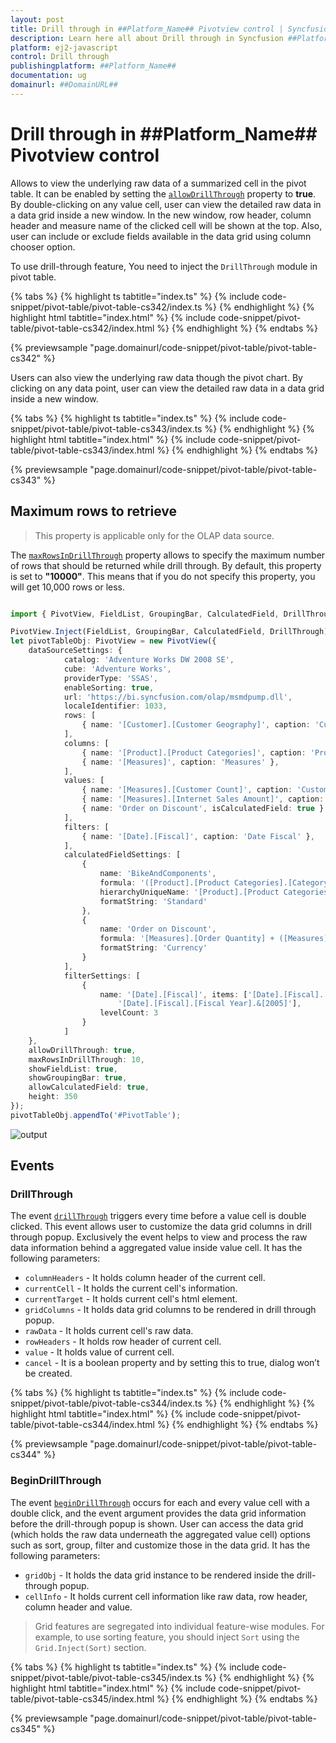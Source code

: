 ```yaml
---
layout: post
title: Drill through in ##Platform_Name## Pivotview control | Syncfusion
description: Learn here all about Drill through in Syncfusion ##Platform_Name## Pivotview control of Syncfusion Essential JS 2 and more.
platform: ej2-javascript
control: Drill through 
publishingplatform: ##Platform_Name##
documentation: ug
domainurl: ##DomainURL##
---
```


# Drill through in ##Platform_Name## Pivotview control

Allows to view the underlying raw data of a summarized cell in the pivot table. It can be enabled by setting the [`allowDrillThrough`](https://ej2.syncfusion.com/documentation/api/pivotview#allowdrillthrough) property to **true**. By double-clicking on any value cell, user can view the detailed raw data in a data grid inside a new window. In the new window, row header, column header and measure name of the clicked cell will be shown at the top. Also, user can include or exclude fields available in the data grid using column chooser option.

To use drill-through feature, You need to inject the `DrillThrough` module in pivot table.

{% tabs %}
{% highlight ts tabtitle="index.ts" %}
{% include code-snippet/pivot-table/pivot-table-cs342/index.ts %}
{% endhighlight %}
{% highlight html tabtitle="index.html" %}
{% include code-snippet/pivot-table/pivot-table-cs342/index.html %}
{% endhighlight %}
{% endtabs %}
          
{% previewsample "page.domainurl/code-snippet/pivot-table/pivot-table-cs342" %}

Users can also view the underlying raw data though the pivot chart. By clicking on any data point, user can view the detailed raw data in a data grid inside a new window.

{% tabs %}
{% highlight ts tabtitle="index.ts" %}
{% include code-snippet/pivot-table/pivot-table-cs343/index.ts %}
{% endhighlight %}
{% highlight html tabtitle="index.html" %}
{% include code-snippet/pivot-table/pivot-table-cs343/index.html %}
{% endhighlight %}
{% endtabs %}
          
{% previewsample "page.domainurl/code-snippet/pivot-table/pivot-table-cs343" %}

## Maximum rows to retrieve

> This property is applicable only for the OLAP data source.

The [`maxRowsInDrillThrough`](https://ej2.syncfusion.com/documentation/api/pivotview/#maxrowsindrillthrough) property allows to specify the maximum number of rows that should be returned while drill through. By default, this property is set to **"10000"**. This means that if you do not specify this property, you will get 10,000 rows or less.

```ts

import { PivotView, FieldList, GroupingBar, CalculatedField, DrillThrough } from '@syncfusion/ej2-pivotview';

PivotView.Inject(FieldList, GroupingBar, CalculatedField, DrillThrough);
let pivotTableObj: PivotView = new PivotView({
    dataSourceSettings: {
            catalog: 'Adventure Works DW 2008 SE',
            cube: 'Adventure Works',
            providerType: 'SSAS',
            enableSorting: true,
            url: 'https://bi.syncfusion.com/olap/msmdpump.dll',
            localeIdentifier: 1033,
            rows: [
                { name: '[Customer].[Customer Geography]', caption: 'Customer Geography' },
            ],
            columns: [
                { name: '[Product].[Product Categories]', caption: 'Product Categories' },
                { name: '[Measures]', caption: 'Measures' },
            ],
            values: [
                { name: '[Measures].[Customer Count]', caption: 'Customer Count' },
                { name: '[Measures].[Internet Sales Amount]', caption: 'Internet Sales Amount' },
                { name: 'Order on Discount', isCalculatedField: true }
            ],
            filters: [
                { name: '[Date].[Fiscal]', caption: 'Date Fiscal' },
            ],
            calculatedFieldSettings: [
                {
                    name: 'BikeAndComponents',
                    formula: '([Product].[Product Categories].[Category].[Bikes] + [Product].[Product Categories].[Category].[Components] )',
                    hierarchyUniqueName: '[Product].[Product Categories]',
                    formatString: 'Standard'
                },
                {
                    name: 'Order on Discount',
                    formula: '[Measures].[Order Quantity] + ([Measures].[Order Quantity] * 0.10)',
                    formatString: 'Currency'
                }
            ],
            filterSettings: [
                {
                    name: '[Date].[Fiscal]', items: ['[Date].[Fiscal].[Fiscal Quarter].&[2002]&[4]',
                        '[Date].[Fiscal].[Fiscal Year].&[2005]'],
                    levelCount: 3
                }
            ]
    },
    allowDrillThrough: true,
    maxRowsInDrillThrough: 10,
    showFieldList: true,
    showGroupingBar: true,
    allowCalculatedField: true,
    height: 350
});
pivotTableObj.appendTo('#PivotTable');

```

![output](images/maxrows.png)

## Events

### DrillThrough

The event [`drillThrough`](https://ej2.syncfusion.com/documentation/api/pivotview#drillthrough) triggers every time before a value cell is double clicked. This event allows user to customize the data grid columns in drill through popup. Exclusively the event helps to view and process the raw data information behind a aggregated value inside value cell. It has the following parameters:

* `columnHeaders` - It holds column header of the current cell.
* `currentCell` - It holds the current cell's information.
* `currentTarget` - It holds current cell's html element.
* `gridColumns` - It holds data grid columns to be rendered in drill through popup.
* `rawData` - It holds current cell's raw data.
* `rowHeaders` - It holds row header of current cell.
* `value` - It holds value of current cell.
* `cancel` - It is a boolean property and by setting this to true, dialog won’t be created.

{% tabs %}
{% highlight ts tabtitle="index.ts" %}
{% include code-snippet/pivot-table/pivot-table-cs344/index.ts %}
{% endhighlight %}
{% highlight html tabtitle="index.html" %}
{% include code-snippet/pivot-table/pivot-table-cs344/index.html %}
{% endhighlight %}
{% endtabs %}
          
{% previewsample "page.domainurl/code-snippet/pivot-table/pivot-table-cs344" %}

### BeginDrillThrough

The event [`beginDrillThrough`](https://ej2.syncfusion.com/documentation/api/pivotview#begindrillthrough) occurs for each and every value cell with a double click, and the event argument provides the data grid information before the drill-through popup is shown. User can access the data grid (which holds the raw data underneath the aggregated value cell) options such as sort, group, filter and customize those in the data grid. It has the following parameters:

* `gridObj` - It holds the data grid instance to be rendered inside the drill-through popup.
* `cellInfo` - It holds current cell information like raw data, row header, column header and value.

> Grid features are segregated into individual feature-wise modules. For example, to use sorting feature, you should inject `Sort` using the `Grid.Inject(Sort)` section.

{% tabs %}
{% highlight ts tabtitle="index.ts" %}
{% include code-snippet/pivot-table/pivot-table-cs345/index.ts %}
{% endhighlight %}
{% highlight html tabtitle="index.html" %}
{% include code-snippet/pivot-table/pivot-table-cs345/index.html %}
{% endhighlight %}
{% endtabs %}
          
{% previewsample "page.domainurl/code-snippet/pivot-table/pivot-table-cs345" %}